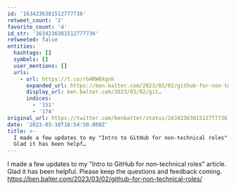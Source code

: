 ```yaml
---
id: '1634236381512777736'
retweet_count: '2'
favorite_count: '4'
id_str: '1634236381512777736'
retweeted: false
entities:
  hashtags: []
  symbols: []
  user_mentions: []
  urls:
    - url: https://t.co/rG4RW6Xgnh
      expanded_url: https://ben.balter.com/2023/03/02/github-for-non-technical-roles/
      display_url: ben.balter.com/2023/03/02/git…
      indices:
        - '151'
        - '174'
original_url: https://twitter.com/benbalter/status/1634236381512777736
date: '2023-03-10T16:54:50.000Z'
title: >-
  I made a few updates to my "Intro to GitHub for non-technical roles" article.
  Glad it has been helpf…
---
```


I made a few updates to my "Intro to GitHub for non-technical roles" article. Glad it has been helpful. Please keep the questions and feedback coming. https://ben.balter.com/2023/03/02/github-for-non-technical-roles/